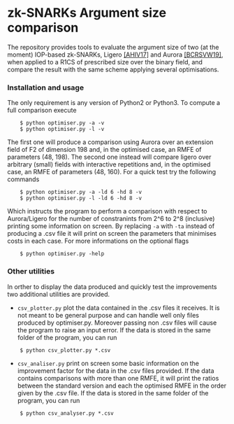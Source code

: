 # zk-SNARKs Argument size comparison

The repository provides tools to evaluate the argument size of two (at the moment) IOP-based zk-SNARKs, Ligero [[AHIV17]](https://acmccs.github.io/papers/p2087-amesA.pdf) and Aurora [[BCRSVW19]](https://eprint.iacr.org/2018/828), when applied to a R1CS of prescribed size over the binary field, and compare the result with the same scheme applying several optimisations.

### Installation and usage
The only requirement is any version of Python2 or Python3. To compute a full comparison execute
```
    $ python optimiser.py -a -v
    $ python optimiser.py -l -v
```
The first one will produce a comparison using Aurora over an extension field of F2 of dimension 198 and, in the optimised case, an RMFE of parameters (48, 198). The second one instead will compare ligero over arbitrary (small) fields with interactive repetitions and, in the optimised case, an RMFE of parameters (48, 160).
For a quick test try the following commands
```
    $ python optimiser.py -a -ld 6 -hd 8 -v
    $ python optimiser.py -l -ld 6 -hd 8 -v
```
Which instructs the program to perform a comparison with respect to Aurora/Ligero for the number of constranints from 2^6 to 2^8 (inclusive) printing some information on screen. By replacing `-a` with `-ta` instead of producing a .csv file it will print on screen the parameters that minimises costs in each case. For more informations on the optional flags
```
    $ python optimiser.py -help
```

### Other utilities
In orther to display the data produced and quickly test the improvements two additional utilities are provided. 

* `csv_plotter.py` plot the data contained in the .csv files it receives. It is not meant to be general purpose and can handle well only files produced by optimiser.py. Moreover passing non .csv files will cause the program to raise an input error.
If the data is stored in the same folder of the program, you can run
```
    $ python csv_plotter.py *.csv
```
* `csv_analiser.py` print on screen some basic information on the improvement factor for the data in the .csv files provided. If the data contains comparisons with more than one RMFE, it will print the ratios between the standard version and each the optimised RMFE in the order given by the .csv file.
If the data is stored in the same folder of the program, you can run
```
    $ python csv_analyser.py *.csv
```


